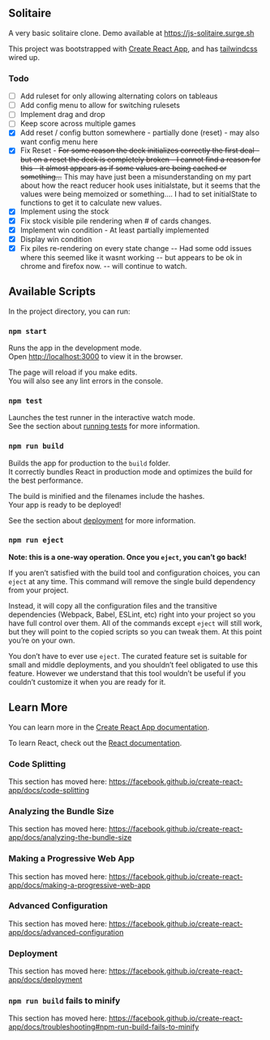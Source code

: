 ## Solitaire

A very basic solitaire clone.
Demo available at https://js-solitaire.surge.sh


This project was bootstrapped with [Create React App](https://github.com/facebook/create-react-app), and has [tailwindcss](https://tailwindcss.com) wired up.

### Todo

- [ ] Add ruleset for only allowing alternating colors on tableaus
- [ ] Add config menu to allow for switching rulesets
- [ ] Implement drag and drop
- [ ] Keep score across multiple games
- [x] Add reset / config button somewhere - partially done (reset) - may also want config menu here
- [x] Fix Reset - ~~For some reason the deck initializes correctly the first deal - but on a reset the deck is completely broken - I cannot find a reason for this - it almost appears as if some values are being cached or something...~~ This may have just been a misunderstanding on my part about how the react reducer hook uses initialstate, but it seems that the values were being memoized or something.... I had to set initialState to functions to get it to calculate new values.
- [x] Implement using the stock
- [x] Fix stock visible pile rendering when # of cards changes.
- [x] Implement win condition - At least partially implemented
- [x] Display win condition
- [x] Fix piles re-rendering on every state change
      -- Had some odd issues where this seemed like it wasnt working
      -- but appears to be ok in chrome and firefox now.
      -- will continue to watch.

## Available Scripts

In the project directory, you can run:

### `npm start`

Runs the app in the development mode.<br>
Open [http://localhost:3000](http://localhost:3000) to view it in the browser.

The page will reload if you make edits.<br>
You will also see any lint errors in the console.

### `npm test`

Launches the test runner in the interactive watch mode.<br>
See the section about [running tests](https://facebook.github.io/create-react-app/docs/running-tests) for more information.

### `npm run build`

Builds the app for production to the `build` folder.<br>
It correctly bundles React in production mode and optimizes the build for the best performance.

The build is minified and the filenames include the hashes.<br>
Your app is ready to be deployed!

See the section about [deployment](https://facebook.github.io/create-react-app/docs/deployment) for more information.

### `npm run eject`

**Note: this is a one-way operation. Once you `eject`, you can’t go back!**

If you aren’t satisfied with the build tool and configuration choices, you can `eject` at any time. This command will remove the single build dependency from your project.

Instead, it will copy all the configuration files and the transitive dependencies (Webpack, Babel, ESLint, etc) right into your project so you have full control over them. All of the commands except `eject` will still work, but they will point to the copied scripts so you can tweak them. At this point you’re on your own.

You don’t have to ever use `eject`. The curated feature set is suitable for small and middle deployments, and you shouldn’t feel obligated to use this feature. However we understand that this tool wouldn’t be useful if you couldn’t customize it when you are ready for it.

## Learn More

You can learn more in the [Create React App documentation](https://facebook.github.io/create-react-app/docs/getting-started).

To learn React, check out the [React documentation](https://reactjs.org/).

### Code Splitting

This section has moved here: https://facebook.github.io/create-react-app/docs/code-splitting

### Analyzing the Bundle Size

This section has moved here: https://facebook.github.io/create-react-app/docs/analyzing-the-bundle-size

### Making a Progressive Web App

This section has moved here: https://facebook.github.io/create-react-app/docs/making-a-progressive-web-app

### Advanced Configuration

This section has moved here: https://facebook.github.io/create-react-app/docs/advanced-configuration

### Deployment

This section has moved here: https://facebook.github.io/create-react-app/docs/deployment

### `npm run build` fails to minify

This section has moved here: https://facebook.github.io/create-react-app/docs/troubleshooting#npm-run-build-fails-to-minify
